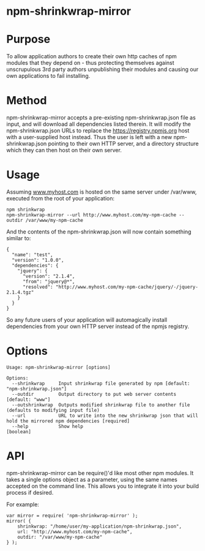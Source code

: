 # npm-shrinkwrap-mirror

# Purpose

To allow application authors to create their own http caches of npm modules that they depend on - thus protecting themselves against unscrupulous 3rd party authors unpublishing
their modules and causing our own applications to fail installing.

# Method

npm-shrinkwrap-mirror accepts a pre-existing npm-shrinkwrap.json file as input, and will download all dependencies listed therein. It will modify the npm-shrinkwrap.json URLs to replace the 
https://registry.npmjs.org host with a user-supplied host instead. Thus the user is left with a new npm-shrinkwrap.json pointing to their own HTTP server, and a directory structure which
they can then host on their own server.

# Usage

Assuming www.myhost.com is hosted on the same server under /var/www, executed from the root of your application:

```
npm shrinkwrap
npm-shrinkwrap-mirror --url http://www.myhost.com/my-npm-cache --outdir /var/www/my-npm-cache
```

And the contents of the npm-shrinkwrap.json will now contain something similar to:

```
{
  "name": "test",
  "version": "1.0.0",
  "dependencies": {
    "jquery": {
      "version": "2.1.4",
      "from": "jquery@*",
      "resolved": "http://www.myhost.com/my-npm-cache/jquery/-/jquery-2.1.4.tgz"
    }
  }
}
```

So any future users of your application will automagically install dependencies from your own HTTP server instead of the npmjs registry.

# Options

```
Usage: npm-shrinkwrap-mirror [options]

Options:
  --shrinkwrap     Input shrinkwrap file generated by npm [default: "npm-shrinkwrap.json"]
  --outdir         Output directory to put web server contents  [default: "www"]
  --outshrinkwrap  Outputs modified shrinkwrap file to another file (defaults to modifying input file)
  --url            URL to write into the new shrinkwrap json that will hold the mirrored npm dependencies [required]
  --help           Show help                                           [boolean]
```


# API

npm-shrinkwrap-mirror can be require()'d like most other npm modules. It takes a single options object as a parameter, using the same names accepted on the command line.
This allows you to integrate it into your build process if desired.

For example:

```
var mirror = require( 'npm-shrinkwrap-mirror' );
mirror( {
	shrinkwrap: "/home/user/my-application/npm-shrinkwrap.json",
	url: "http://www.myhost.com/my-npm-cache",
	outdir: "/var/www/my-npm-cache"
} );

```


